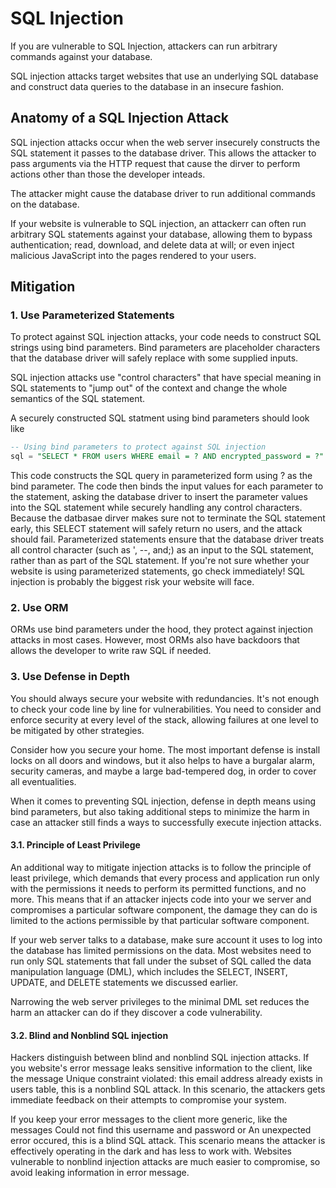 # SQL Injection

If you are vulnerable to SQL Injection, attackers can run arbitrary commands against your database.

SQL injection attacks target websites that use an underlying SQL database and construct data queries to the database in an insecure fashion.

## Anatomy of a SQL Injection Attack

SQL injection attacks occur when the web server insecurely constructs the SQL statement it passes to the database driver. This allows the attacker to pass arguments via the HTTP request that cause the dirver to perform actions other than those the developer inteads.

The attacker might cause the database driver to run additional commands on the database.

If your website is vulnerable to SQL injection, an attackerr can often run arbitrary SQL statements against your database, allowing them to bypass authentication; read, download, and delete data at will; or even inject malicious JavaScript into the pages rendered to your users.

## Mitigation

### 1. Use Parameterized Statements

To protect against SQL injection attacks, your code needs to construct SQL strings using bind parameters. Bind parameters are placeholder characters that the database driver will safely replace with some supplied inputs.

SQL injection attacks use "control characters" that have special meaning in SQL statements to "jump out" of the context and change the whole semantics of the SQL statement.

A securely constructed SQL statment using bind parameters should look like 

```sql
-- Using bind parameters to protect against SQL injection 
sql = "SELECT * FROM users WHERE email = ? AND encrypted_password = ?"
```

This code constructs the SQL query in parameterized form using ? as the bind parameter. The code then binds the input values for each parameter to the statement, asking the database driver to insert the parameter values into the SQL statement while securely handling any control characters. Because the datbasae dirver makes sure not to terminate the SQL statement early, this SELECT statement will safely return no users, and the attack should fail. Parameterized statements ensure that the database driver treats all control character (such as ', --, and;) as an input to the SQL statement, rather than as part of the SQL statement. If you're not sure whether your website is using parameterized statements, go check immediately! SQL injection is probably the biggest risk your website will face.

### 2. Use ORM

ORMs use bind parameters under the hood, they protect against injection attacks in most cases. However, most ORMs also have backdoors that allows the developer to write raw SQL if needed.

### 3. Use Defense in Depth

You should always secure your website with redundancies. It's not enough to check your code line by line for vulnerabilities. You need to consider and enforce security at every level of the stack, allowing failures at one level to be mitigated by other strategies.

Consider how you secure your home. The most important defense is install locks on all doors and windows, but it also helps to have a burgalar alarm, security cameras, and maybe a large bad-tempered dog, in order to cover all eventualities.

When it comes to preventing SQL injection, defense in depth means using bind parameters, but also taking additional steps to minimize the harm in case an attacker still finds a ways to successfully execute injection attacks.

#### 3.1. Principle of Least Privilege

An additional way to mitigate injection attacks is to follow the principle of least privilege, which demands that every process and application run only with the permissions it needs to perform its permitted functions, and no more. This means that if an attacker injects code into your we server and compromises a particular software component, the damage they can do is limited to the actions permissible by that particular software component.

If your web server talks to a database, make sure account it uses to log into the database has limited permissions on the data. Most websites need to run only SQL statements that fall under the subset of SQL called the data manipulation language (DML), which includes the SELECT, INSERT, UPDATE, and DELETE statements we discussed earlier.

Narrowing the web server privileges to the minimal DML set reduces the harm an attacker can do if they discover a code vulnerability.

#### 3.2. Blind and Nonblind SQL injection

Hackers distinguish between blind and nonblind SQL injection attacks. If you website's error message leaks sensitive information to the client, like the message Unique constraint violated: this email address already exists in users table, this is a nonblind SQL attack. In this scenario, the attackers gets immediate feedback on their attempts to compromise your system.

If you keep your error messages to the client more generic, like the messages Could not find this username and password or An unexpected error occured, this is a blind SQL attack. This scenario means the attacker is effectively operating in the dark and has less to work with. Websites vulnerable to nonblind injection attacks are much easier to compromise, so avoid leaking information in error message.